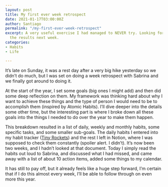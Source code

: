```yaml
---
layout: post
title: My first ever week retrospect
date: 2021-01-17T03:00:00Z
author: Santiago
permalink: "/my-first-ever-week-retrospect"
excerpt: A very useful exercise I had managed to NEVER try. Looking forward to sharing
  the results next week.
categories:
- Habits
- Life

---
```

It’s late on Sunday, it was a rest day after a very big hike yesterday so we didn’t do much, but I was set on doing a week retrospect with Sabrina and we finally got around to doing it.

At the start of the year, I set some goals (big ones I might add) and then did some deep reflection on them. My framework was thinking hard about why I want to achieve these things and the type of person I would need to be to accomplish them (inspired by Atomic Habits). I’ll dive deeper into the details some other time, but the interesting part is where I broke down all these goals into the things I needed to do over the year to make them happen.

This breakdown resulted in a list of daily, weekly and monthly habits, some specific tasks, and some smaller sub-goals. The daily habits I entered into my habit tracker ([Tiny Rockets](https://tinyrockets.app)) and the rest I left in Notion, where I was supposed to check them constantly (spoiler alert. I didn’t). It’s now been two weeks, and I hadn’t looked at that document. Today I simply read the habits out loud to Sabrina, and discussed what I had missed, and came away with a list of about 10 action items, added some things to my calendar.

It has still to pay off, but it already feels like a huge step forward, I’m certain that if I do this almost every week, I’ll be able to follow through on even more this year.